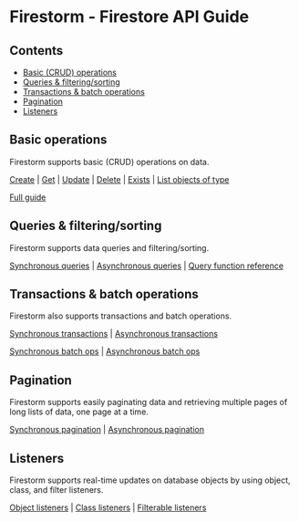 # Firestorm - Firestore API Guide

## Contents

* [Basic (CRUD) operations](#basic-operations)
* [Queries & filtering/sorting](#queries--filteringsorting)
* [Transactions & batch operations](#transactions--batch-operations)
* [Pagination](#pagination)
* [Listeners](#listeners)

## Basic operations

Firestorm supports basic (CRUD) operations on data.

[Create](basic-operations.md#creating-objects) | 
[Get](basic-operations.md#retrieving-objects) |
[Update](basic-operations.md#updating-objects) |
[Delete](basic-operations.md#deleting-objects) |
[Exists](basic-operations.md#checking-if-objects-exist) |
[List objects of type](basic-operations.md#listing-objects-of-type)

[Full guide](basic-operations.md)

## Queries & filtering/sorting

Firestorm supports data queries and filtering/sorting.

[Synchronous queries](queries.md#synchronous) |
[Asynchronous queries](queries.md#asynchronous) |
[Query function reference](queries.md#query-function-reference) 


## Transactions & batch operations

Firestorm also supports transactions and batch operations.

[Synchronous transactions](API-Transactions.md#synchronous) |
[Asynchronous transactions](API-Transactions.md#asynchronous)

[Synchronous batch ops](API-Batches.md#synchronous) |
[Asynchronous batch ops](API-Batches.md#asynchronous)

## Pagination

Firestorm supports easily paginating data and retrieving multiple pages of long lists of data, one page at a time.

[Synchronous pagination](pagination.md#synchronous) |
[Asynchronous pagination](pagination.md#asynchronous)

## Listeners

Firestorm supports real-time updates on database objects by using object, class, and filter listeners.

[Object listeners](listeners-objects.md) |
[Class listeners](listeners-classes.md) |
[Filterable listeners](listeners-filterables.md)
